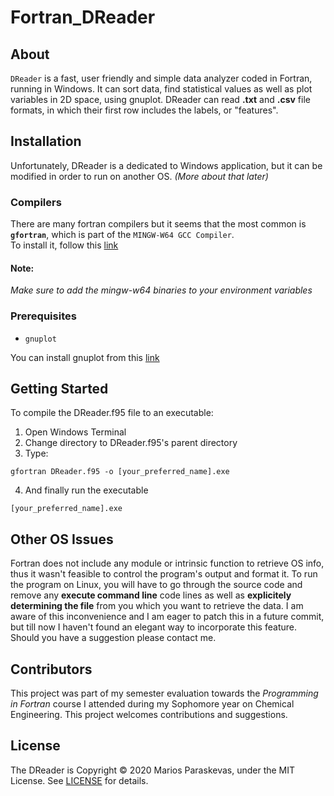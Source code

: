 # Fortran_DReader

## About  
`DReader` is a fast, user friendly and simple data analyzer coded in Fortran, running in Windows. It can sort data, find statistical values as well as plot variables in 2D space, using gnuplot. DReader can read
**.txt** and **.csv** file formats, in which their first row includes the labels, or "features".  

## Installation    

Unfortunately, DReader is a dedicated to Windows application, but it can be modified in order to run on another OS. *(More about that later)* 


### Compilers  

There are many fortran compilers but it seems that the most common is **`gfortran`**, which is part of the `MINGW-W64 GCC Compiler`.   
To install it, follow this [link](http://mingw-w64.org/doku.php/download)  
#### **Note:**  
*Make sure to add the mingw-w64 binaries to your environment variables*

### Prerequisites
* ```gnuplot```

You can install gnuplot from this [link](https://sourceforge.net/p/gnuplot/gnuplot-main/ci/master/tree/) 

## Getting Started  

To compile the DReader.f95 file to an executable:  
1. Open Windows Terminal
2. Change directory to DReader.f95's parent directory
3. Type:  
~~~ 
gfortran DReader.f95 -o [your_preferred_name].exe 
~~~
4. And finally run the executable  
~~~
[your_preferred_name].exe
~~~

## Other OS Issues
Fortran does not include any module or intrinsic function to retrieve OS info, thus it wasn't feasible to control the program's output and format it. To run the program on Linux, you will have to go through the source code and remove any **execute command line** code lines as well as **explicitely determining the file** from you which you want to retrieve the data.
I am aware of this inconvenience and I am eager to patch this in a future commit, but till now I haven't found an elegant way to incorporate this feature. Should you have a suggestion please contact me. 

## Contributors

This project was part of my semester evaluation towards the *Programming in Fortran* course I attended during my Sophomore year on Chemical Engineering. 
This project welcomes contributions and suggestions.

## License

The DReader is Copyright &copy; 2020 Marios Paraskevas, under the MIT License. See [LICENSE](https://github.com/mariospar/Fortran_DReader/blob/master/LICENSE) for details.
